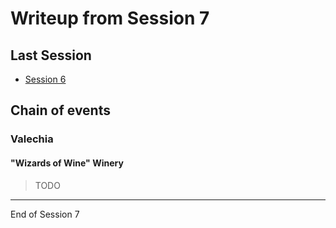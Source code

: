 # Writeup from Session 7

## Last Session

- [Session 6](session6.md)

## Chain of events

### Valechia

#### "Wizards of Wine" Winery

> TODO

---

End of Session 7

<!-- 
## Next Session

- [Session 8](session8.md)
-->